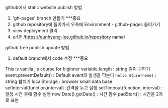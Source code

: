 github에서 static website publish 방법

1. 'gh-pages' branch 만들기 \*\*\*중요
2. github repository에 들어가서 우측에 Environment - github-pages 들어가기
3. view deployment 클릭
4. url은 /https://eunhyung-lee.github.io/repository name/

github free publish update 방법

1. default branch에서 code 수정 \*\*\*중요

This is vanilla j.s course for biginner
variable.length : string 길이 구하기
event.preventDefault() : Default event의 발생을 막는다
`hello ${username}` : string 합치기
localStorage : browser small data base
setInterval(function,interval) :간격을 두고 실행
setTimeout(function, interval) : 일정 시간 후에 함수 실행
new Date().getDate() : 시간 함수
padStart() : 시간을 2자로 표현
